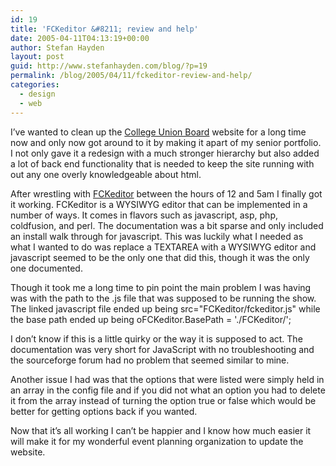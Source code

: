 ```yaml
---
id: 19
title: 'FCKeditor &#8211; review and help'
date: 2005-04-11T04:13:19+00:00
author: Stefan Hayden
layout: post
guid: http://www.stefanhayden.com/blog/?p=19
permalink: /blog/2005/04/11/fckeditor-review-and-help/
categories:
  - design
  - web
---
```

I’ve wanted to clean up the <a href="http://www.tcnj.edu/~cub/index.php">College Union Board</a> website for a long time now and only now got around to it by making it apart of my senior portfolio. I not only gave it a redesign with a much stronger hierarchy but also added a lot of back end functionality that is needed to keep the site running with out any one overly knowledgeable about html.

After wrestling with <a href="http://www.fckeditor.net/">FCKeditor</a> between the hours of 12 and 5am I finally got it working. FCKeditor is a WYSIWYG editor that can be implemented in a number of ways. It comes in flavors such as javascript, asp, php, coldfusion, and perl. The documentation was a bit sparse and only included an install walk through for javascript. This was luckily what I needed as what I wanted to do was replace a TEXTAREA with a WYSIWYG editor and javascript seemed to be the only one that did this, though it was the only one documented.

Though it took me a long time to pin point the main problem I was having was with the path to the .js file that was supposed to be running the show. The linked javascript file ended up being src="FCKeditor/fckeditor.js" while the base path ended up being oFCKeditor.BasePath = './FCKeditor/';

I don’t know if this is a little quirky or the way it is supposed to act. The documentation was very short for JavaScript with no troubleshooting and the sourceforge forum had no problem that seemed similar to mine. 

Another issue I had was that the options that were listed were simply held in an array in the config file and if you did not what an option you had to delete it from the array instead of turning the option true or false which would be better for getting options back if you wanted.

Now that it’s all working I can’t be happier and I know how much easier it will make it for my wonderful event planning organization to update the website.